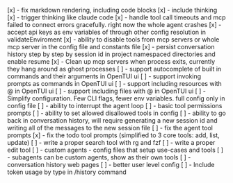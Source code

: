[x] - fix markdown rendering, including code blocks
[x] - include thinking
[x] - trigger thinking like claude code
[x] - handle tool call timeouts and mcp failed to connect errors gracefully. right now the whole agent crashes
[x] - accept api keys as env variables of through other config resolution in validateEnviroment
[x] - ability to disable tools from mcp servers or whole mcp server in the config file and constants file
[x] - persist conversation history step by step by session id in project namespaced directories and enable resume
[x] - Clean up mcp servers when process exits, currently they hang around as ghost processes
[ ] - support autocomplete of built in commands and their arguments in OpenTUI ui
[ ] - support invoking prompts as commands in OpenTUI ui
[ ] - support including resources with @ in OpenTUI ui
[ ] - support including files with @ in OpenTUI ui
[ ] - Simplify configuration. Few CLI flags, fewer env variables. full config only in config file
[ ] - ability to interrupt the agent loop
[ ] - basic tool permissions prompts
[ ] - ability to set allowed disallowed tools in config
[ ] - ability to go back in conversation history, will require generating a new session id and writing all of the messages to the new session file
[ ] - fix the agent tool prompts
[x] - fix the todo tool prompts (simplified to 3 core tools: add, list, update)
[ ] - write a proper search tool with rg and fzf
[ ] - write a proper edit tool
[ ] - custom agents - config files that setup use-cases and tools
[ ] - subagents can be custom agents, show as their own tools
[ ] - conversation history web pages
[ ] - better user level config
[ ] - Include token usage by type in /history command
